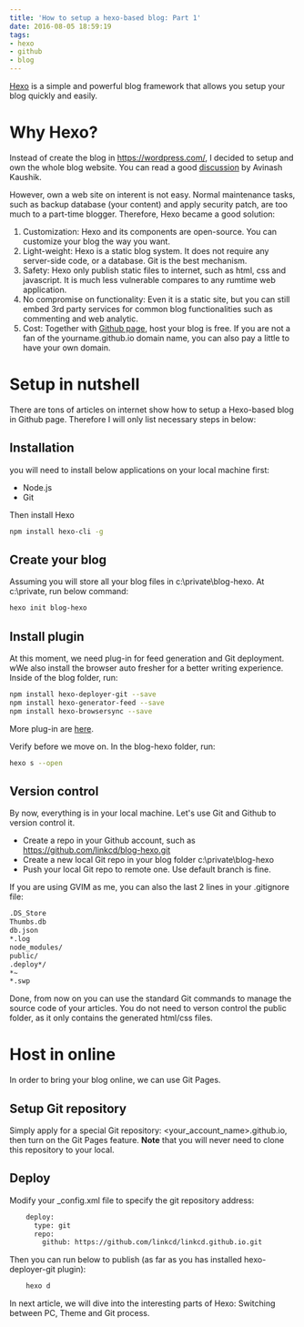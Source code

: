 ```yaml
---
title: 'How to setup a hexo-based blog: Part 1'
date: 2016-08-05 18:59:19
tags:
- hexo
- github
- blog
---
```


[Hexo](https://hexo.io/) is a simple and powerful blog framework that allows you setup your blog quickly and easily.  

# Why Hexo? #
Instead of create the blog in https://wordpress.com/, I decided to setup and own the whole blog website. You can read a good [discussion](http://www.kaushik.net/avinash/best-web-metrics-digital-marketing-own-rent-strategies/) by Avinash Kaushik. 

However, own a web site on interent is not easy. Normal maintenance tasks, such as backup database (your content) and apply security patch, are too much to a part-time blogger. Therefore, Hexo became a good solution:

1. Customization: Hexo and its components are open-source. You can customize your blog the way you want.  
2. Light-weight: Hexo is a static blog system. It does not require any server-side code, or a database. Git is the best mechanism.
3. Safety: Hexo only publish static files to internet, such as html, css and javascript. It is much less vulnerable compares to any rumtime web application.
4. No compromise on functionality: Even it is a static site, but you can still embed 3rd party services for common blog functionalities such as commenting and web analytic.  
4. Cost: Together with [Github page](https://pages.github.com/), host your blog is free. If you are not a fan of the yourname.github.io domain name, you can also pay a little to have your own domain. 

<!-- more -->

# Setup in nutshell # 
There are tons of articles on internet show how to setup a Hexo-based blog in Github page. Therefore I will only list necessary steps in below: 

## Installation  ##
you will need to install below applications on your local machine first:
- Node.js
- Git

Then install Hexo 
``` bash
npm install hexo-cli -g
```
## Create your blog ##
Assuming you will store all your blog files in c:\private\blog-hexo. At c:\private\, run below command:
``` bash
hexo init blog-hexo
```

## Install plugin ##
At this moment, we need plug-in for feed generation and Git deployment. wWe also install the browser auto fresher for a better writing experience. Inside of the blog folder, run:
``` bash
npm install hexo-deployer-git --save
npm install hexo-generator-feed --save
npm install hexo-browsersync --save
```
More plug-in are [here](https://hexo.io/plugins/).

Verify before we move on. In the blog-hexo folder, run:
``` bash
hexo s --open
```

## Version control ##
By now, everything is in your local machine. Let's use Git and Github to version control it.
- Create a repo in your Github account, such as https://github.com/linkcd/blog-hexo.git
- Create a new local Git repo in your blog folder c:\private\blog-hexo
- Push your local Git repo to remote one. Use default branch is fine.

If you are using GVIM as me, you can also the last 2 lines in your .gitignore file:
``` bash
.DS_Store
Thumbs.db
db.json
*.log
node_modules/
public/
.deploy*/
*~
*.swp
```

Done, from now on you can use the standard Git commands to manage the source code of your articles. You do not need to verson control the public folder, as it only contains the generated html/css files.

# Host in online #
In order to bring your blog online, we can use Git Pages.

## Setup Git repository ##
Simply apply for a special Git repository: <your_account_name>.github.io, then turn on the Git Pages feature. 
**Note** that you will never need to clone this repository to your local.

## Deploy ##
Modify your _config.xml file to specify the git repository address:
``` bash
	deploy:
	  type: git
	  repo: 
	    github: https://github.com/linkcd/linkcd.github.io.git
```

Then you can run below to publish (as far as you has installed hexo-deployer-git plugin):
``` bash
	hexo d
```

In next article, we will dive into the interesting parts of Hexo: Switching between PC, Theme and Git process.